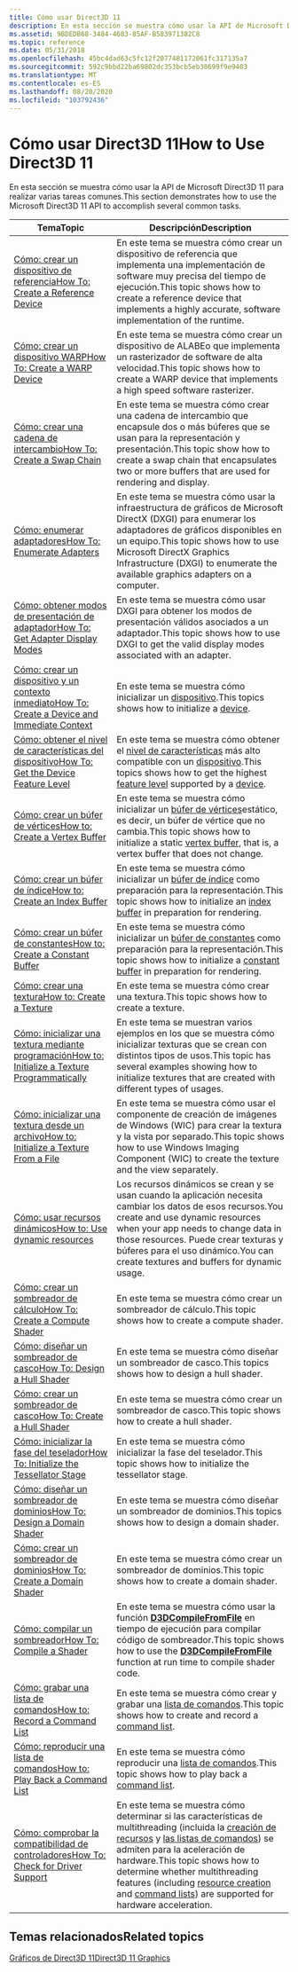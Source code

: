```yaml
---
title: Cómo usar Direct3D 11
description: En esta sección se muestra cómo usar la API de Microsoft Direct3D 11 para realizar varias tareas comunes.
ms.assetid: 9BDEDB68-3484-4683-85AF-B583971382C8
ms.topic: reference
ms.date: 05/31/2018
ms.openlocfilehash: 45bc4dad63c5fc12f2077481172061fc317135a7
ms.sourcegitcommit: 592c9bbd22ba69802dc353bcb5eb30699f9e9403
ms.translationtype: MT
ms.contentlocale: es-ES
ms.lasthandoff: 08/20/2020
ms.locfileid: "103792436"
---
```

# <a name="how-to-use-direct3d-11"></a><span data-ttu-id="92b49-103">Cómo usar Direct3D 11</span><span class="sxs-lookup"><span data-stu-id="92b49-103">How to Use Direct3D 11</span></span>

<span data-ttu-id="92b49-104">En esta sección se muestra cómo usar la API de Microsoft Direct3D 11 para realizar varias tareas comunes.</span><span class="sxs-lookup"><span data-stu-id="92b49-104">This section demonstrates how to use the Microsoft Direct3D 11 API to accomplish several common tasks.</span></span>



| <span data-ttu-id="92b49-105">Tema</span><span class="sxs-lookup"><span data-stu-id="92b49-105">Topic</span></span>                                                                                                                         | <span data-ttu-id="92b49-106">Descripción</span><span class="sxs-lookup"><span data-stu-id="92b49-106">Description</span></span>                                                                                                                                                                                                                                                                                |
|-------------------------------------------------------------------------------------------------------------------------------|--------------------------------------------------------------------------------------------------------------------------------------------------------------------------------------------------------------------------------------------------------------------------------------------|
| [<span data-ttu-id="92b49-107">Cómo: crear un dispositivo de referencia</span><span class="sxs-lookup"><span data-stu-id="92b49-107">How To: Create a Reference Device</span></span>](overviews-direct3d-11-devices-create-ref.md)<br/>                                  | <span data-ttu-id="92b49-108">En este tema se muestra cómo crear un dispositivo de referencia que implementa una implementación de software muy precisa del tiempo de ejecución.</span><span class="sxs-lookup"><span data-stu-id="92b49-108">This topic shows how to create a reference device that implements a highly accurate, software implementation of the runtime.</span></span><br/>                                                                                                                                                    |
| [<span data-ttu-id="92b49-109">Cómo: crear un dispositivo WARP</span><span class="sxs-lookup"><span data-stu-id="92b49-109">How To: Create a WARP Device</span></span>](overviews-direct3d-11-devices-create-warp.md)<br/>                                      | <span data-ttu-id="92b49-110">En este tema se muestra cómo crear un dispositivo de ALABEo que implementa un rasterizador de software de alta velocidad.</span><span class="sxs-lookup"><span data-stu-id="92b49-110">This topic shows how to create a WARP device that implements a high speed software rasterizer.</span></span><br/>                                                                                                                                                                                  |
| [<span data-ttu-id="92b49-111">Cómo: crear una cadena de intercambio</span><span class="sxs-lookup"><span data-stu-id="92b49-111">How To: Create a Swap Chain</span></span>](overviews-direct3d-11-devices-create-swap-chain.md)<br/>                                 | <span data-ttu-id="92b49-112">En este tema se muestra cómo crear una cadena de intercambio que encapsule dos o más búferes que se usan para la representación y presentación.</span><span class="sxs-lookup"><span data-stu-id="92b49-112">This topic show how to create a swap chain that encapsulates two or more buffers that are used for rendering and display.</span></span> <br/>                                                                                                                                                      |
| [<span data-ttu-id="92b49-113">Cómo: enumerar adaptadores</span><span class="sxs-lookup"><span data-stu-id="92b49-113">How To: Enumerate Adapters</span></span>](overviews-direct3d-11-devices-enum.md)<br/>                                               | <span data-ttu-id="92b49-114">En este tema se muestra cómo usar la infraestructura de gráficos de Microsoft DirectX (DXGI) para enumerar los adaptadores de gráficos disponibles en un equipo.</span><span class="sxs-lookup"><span data-stu-id="92b49-114">This topic shows how to use Microsoft DirectX Graphics Infrastructure (DXGI) to enumerate the available graphics adapters on a computer.</span></span><br/>                                                                                                                                        |
| [<span data-ttu-id="92b49-115">Cómo: obtener modos de presentación de adaptador</span><span class="sxs-lookup"><span data-stu-id="92b49-115">How To: Get Adapter Display Modes</span></span>](overviews-direct3d-11-devices-get-adapter-info.md)<br/>                            | <span data-ttu-id="92b49-116">En este tema se muestra cómo usar DXGI para obtener los modos de presentación válidos asociados a un adaptador.</span><span class="sxs-lookup"><span data-stu-id="92b49-116">This topic shows how to use DXGI to get the valid display modes associated with an adapter.</span></span><br/>                                                                                                                                                                                     |
| [<span data-ttu-id="92b49-117">Cómo: crear un dispositivo y un contexto inmediato</span><span class="sxs-lookup"><span data-stu-id="92b49-117">How To: Create a Device and Immediate Context</span></span>](overviews-direct3d-11-devices-initialize.md)<br/>                      | <span data-ttu-id="92b49-118">En este tema se muestra cómo inicializar un [dispositivo](overviews-direct3d-11-devices-intro.md).</span><span class="sxs-lookup"><span data-stu-id="92b49-118">This topics shows how to initialize a [device](overviews-direct3d-11-devices-intro.md).</span></span><br/>                                                                                                                                                                                        |
| [<span data-ttu-id="92b49-119">Cómo: obtener el nivel de características del dispositivo</span><span class="sxs-lookup"><span data-stu-id="92b49-119">How To: Get the Device Feature Level</span></span>](overviews-direct3d-11-devices-downlevel-get.md)<br/>                            | <span data-ttu-id="92b49-120">En este tema se muestra cómo obtener el [nivel de características](overviews-direct3d-11-devices-downlevel-intro.md) más alto compatible con un [dispositivo](overviews-direct3d-11-devices-intro.md).</span><span class="sxs-lookup"><span data-stu-id="92b49-120">This topics shows how to get the highest [feature level](overviews-direct3d-11-devices-downlevel-intro.md) supported by a [device](overviews-direct3d-11-devices-intro.md).</span></span><br/>                                                                                                   |
| [<span data-ttu-id="92b49-121">Cómo: crear un búfer de vértices</span><span class="sxs-lookup"><span data-stu-id="92b49-121">How to: Create a Vertex Buffer</span></span>](overviews-direct3d-11-resources-buffers-vertex-how-to.md)<br/>                        | <span data-ttu-id="92b49-122">En este tema se muestra cómo inicializar un [búfer de vértices](overviews-direct3d-11-resources-buffers-intro.md)estático, es decir, un búfer de vértice que no cambia.</span><span class="sxs-lookup"><span data-stu-id="92b49-122">This topic shows how to initialize a static [vertex buffer](overviews-direct3d-11-resources-buffers-intro.md), that is, a vertex buffer that does not change.</span></span><br/>                                                                                                                  |
| [<span data-ttu-id="92b49-123">Cómo: crear un búfer de índice</span><span class="sxs-lookup"><span data-stu-id="92b49-123">How to: Create an Index Buffer</span></span>](overviews-direct3d-11-resources-buffers-index-how-to.md)<br/>                         | <span data-ttu-id="92b49-124">En este tema se muestra cómo inicializar un [búfer de índice](overviews-direct3d-11-resources-buffers-intro.md) como preparación para la representación.</span><span class="sxs-lookup"><span data-stu-id="92b49-124">This topic shows how to initialize an [index buffer](overviews-direct3d-11-resources-buffers-intro.md) in preparation for rendering.</span></span><br/>                                                                                                                                           |
| [<span data-ttu-id="92b49-125">Cómo: crear un búfer de constantes</span><span class="sxs-lookup"><span data-stu-id="92b49-125">How to: Create a Constant Buffer</span></span>](overviews-direct3d-11-resources-buffers-constant-how-to.md)<br/>                    | <span data-ttu-id="92b49-126">En este tema se muestra cómo inicializar un [búfer de constantes](overviews-direct3d-11-resources-buffers-intro.md) como preparación para la representación.</span><span class="sxs-lookup"><span data-stu-id="92b49-126">This topic shows how to initialize a [constant buffer](overviews-direct3d-11-resources-buffers-intro.md) in preparation for rendering.</span></span><br/>                                                                                                                                         |
| [<span data-ttu-id="92b49-127">Cómo: crear una textura</span><span class="sxs-lookup"><span data-stu-id="92b49-127">How to: Create a Texture</span></span>](overviews-direct3d-11-resources-textures-create.md)<br/>                                    | <span data-ttu-id="92b49-128">En este tema se muestra cómo crear una textura.</span><span class="sxs-lookup"><span data-stu-id="92b49-128">This topic shows how to create a texture.</span></span><br/>                                                                                                                                                                                                                                       |
| [<span data-ttu-id="92b49-129">Cómo: inicializar una textura mediante programación</span><span class="sxs-lookup"><span data-stu-id="92b49-129">How to: Initialize a Texture Programmatically</span></span>](overviews-direct3d-11-resources-textures-how-to-fill-manually.md)<br/> | <span data-ttu-id="92b49-130">En este tema se muestran varios ejemplos en los que se muestra cómo inicializar texturas que se crean con distintos tipos de usos.</span><span class="sxs-lookup"><span data-stu-id="92b49-130">This topic has several examples showing how to initialize textures that are created with different types of usages.</span></span><br/>                                                                                                                                                             |
| [<span data-ttu-id="92b49-131">Cómo: inicializar una textura desde un archivo</span><span class="sxs-lookup"><span data-stu-id="92b49-131">How to: Initialize a Texture From a File</span></span>](overviews-direct3d-11-resources-textures-how-to.md)<br/>                    | <span data-ttu-id="92b49-132">En este tema se muestra cómo usar el componente de creación de imágenes de Windows (WIC) para crear la textura y la vista por separado.</span><span class="sxs-lookup"><span data-stu-id="92b49-132">This topic shows how to use Windows Imaging Component (WIC) to create the texture and the view separately.</span></span><br/>                                                                                                                                                                      |
| [<span data-ttu-id="92b49-133">Cómo: usar recursos dinámicos</span><span class="sxs-lookup"><span data-stu-id="92b49-133">How to: Use dynamic resources</span></span>](how-to--use-dynamic-resources.md)<br/>                                                 | <span data-ttu-id="92b49-134">Los recursos dinámicos se crean y se usan cuando la aplicación necesita cambiar los datos de esos recursos.</span><span class="sxs-lookup"><span data-stu-id="92b49-134">You create and use dynamic resources when your app needs to change data in those resources.</span></span> <span data-ttu-id="92b49-135">Puede crear texturas y búferes para el uso dinámico.</span><span class="sxs-lookup"><span data-stu-id="92b49-135">You can create textures and buffers for dynamic usage.</span></span><br/>                                                                                                                              |
| [<span data-ttu-id="92b49-136">Cómo: crear un sombreador de cálculo</span><span class="sxs-lookup"><span data-stu-id="92b49-136">How To: Create a Compute Shader</span></span>](direct3d-11-advanced-stages-compute-create.md)<br/>                                  | <span data-ttu-id="92b49-137">En este tema se muestra cómo crear un sombreador de cálculo.</span><span class="sxs-lookup"><span data-stu-id="92b49-137">This topic shows how to create a compute shader.</span></span><br/>                                                                                                                                                                                                                                |
| [<span data-ttu-id="92b49-138">Cómo: diseñar un sombreador de casco</span><span class="sxs-lookup"><span data-stu-id="92b49-138">How To: Design a Hull Shader</span></span>](direct3d-11-advanced-stages-hull-shader-design.md)<br/>                                 | <span data-ttu-id="92b49-139">En este tema se muestra cómo diseñar un sombreador de casco.</span><span class="sxs-lookup"><span data-stu-id="92b49-139">This topics shows how to design a hull shader.</span></span><br/>                                                                                                                                                                                                                                  |
| [<span data-ttu-id="92b49-140">Cómo: crear un sombreador de casco</span><span class="sxs-lookup"><span data-stu-id="92b49-140">How To: Create a Hull Shader</span></span>](direct3d-11-advanced-stages-hull-shader-create.md)<br/>                                 | <span data-ttu-id="92b49-141">En este tema se muestra cómo crear un sombreador de casco.</span><span class="sxs-lookup"><span data-stu-id="92b49-141">This topic shows how to create a hull shader.</span></span><br/>                                                                                                                                                                                                                                   |
| [<span data-ttu-id="92b49-142">Cómo: inicializar la fase del teselador</span><span class="sxs-lookup"><span data-stu-id="92b49-142">How To: Initialize the Tessellator Stage</span></span>](direct3d-11-advanced-stages-tessellator-initialize.md)<br/>                 | <span data-ttu-id="92b49-143">En este tema se muestra cómo inicializar la fase del teselador.</span><span class="sxs-lookup"><span data-stu-id="92b49-143">This topic shows how to initialize the tessellator stage.</span></span><br/>                                                                                                                                                                                                                       |
| [<span data-ttu-id="92b49-144">Cómo: diseñar un sombreador de dominios</span><span class="sxs-lookup"><span data-stu-id="92b49-144">How To: Design a Domain Shader</span></span>](direct3d-11-advanced-stages-domain-shader-design.md)<br/>                             | <span data-ttu-id="92b49-145">En este tema se muestra cómo diseñar un sombreador de dominios.</span><span class="sxs-lookup"><span data-stu-id="92b49-145">This topics shows how to design a domain shader.</span></span><br/>                                                                                                                                                                                                                                |
| [<span data-ttu-id="92b49-146">Cómo: crear un sombreador de dominios</span><span class="sxs-lookup"><span data-stu-id="92b49-146">How To: Create a Domain Shader</span></span>](direct3d-11-advanced-stages-domain-shader-create.md)<br/>                             | <span data-ttu-id="92b49-147">En este tema se muestra cómo crear un sombreador de dominios.</span><span class="sxs-lookup"><span data-stu-id="92b49-147">This topic shows how to create a domain shader.</span></span><br/>                                                                                                                                                                                                                                 |
| [<span data-ttu-id="92b49-148">Cómo: compilar un sombreador</span><span class="sxs-lookup"><span data-stu-id="92b49-148">How To: Compile a Shader</span></span>](how-to--compile-a-shader.md)<br/>                                                           | <span data-ttu-id="92b49-149">En este tema se muestra cómo usar la función [**D3DCompileFromFile**](/windows/desktop/direct3dhlsl/d3dcompilefromfile) en tiempo de ejecución para compilar código de sombreador.</span><span class="sxs-lookup"><span data-stu-id="92b49-149">This topic shows how to use the [**D3DCompileFromFile**](/windows/desktop/direct3dhlsl/d3dcompilefromfile) function at run time to compile shader code.</span></span><br/>                                                                                                                                          |
| [<span data-ttu-id="92b49-150">Cómo: grabar una lista de comandos</span><span class="sxs-lookup"><span data-stu-id="92b49-150">How to: Record a Command List</span></span>](overviews-direct3d-11-render-multi-thread-command-list-record.md)<br/>                 | <span data-ttu-id="92b49-151">En este tema se muestra cómo crear y grabar una [lista de comandos](overviews-direct3d-11-render-multi-thread-command-list.md).</span><span class="sxs-lookup"><span data-stu-id="92b49-151">This topic shows how to create and record a [command list](overviews-direct3d-11-render-multi-thread-command-list.md).</span></span><br/>                                                                                                                                                         |
| [<span data-ttu-id="92b49-152">Cómo: reproducir una lista de comandos</span><span class="sxs-lookup"><span data-stu-id="92b49-152">How to: Play Back a Command List</span></span>](overviews-direct3d-11-render-multi-thread-command-list-play.md)<br/>                | <span data-ttu-id="92b49-153">En este tema se muestra cómo reproducir una [lista de comandos](overviews-direct3d-11-render-multi-thread-command-list.md).</span><span class="sxs-lookup"><span data-stu-id="92b49-153">This topic shows how to play back a [command list](overviews-direct3d-11-render-multi-thread-command-list.md).</span></span><br/>                                                                                                                                                                 |
| [<span data-ttu-id="92b49-154">Cómo: comprobar la compatibilidad de controladores</span><span class="sxs-lookup"><span data-stu-id="92b49-154">How To: Check for Driver Support</span></span>](overviews-direct3d-11-render-multi-thread-support.md)<br/>                          | <span data-ttu-id="92b49-155">En este tema se muestra cómo determinar si las características de multithreading (incluida la [creación de recursos](overviews-direct3d-11-render-multi-thread-intro.md) y [las listas de comandos](overviews-direct3d-11-render-multi-thread-command-list.md)) se admiten para la aceleración de hardware.</span><span class="sxs-lookup"><span data-stu-id="92b49-155">This topic shows how to determine whether multithreading features (including [resource creation](overviews-direct3d-11-render-multi-thread-intro.md) and [command lists](overviews-direct3d-11-render-multi-thread-command-list.md)) are supported for hardware acceleration.</span></span><br/> |



 

## <a name="related-topics"></a><span data-ttu-id="92b49-156">Temas relacionados</span><span class="sxs-lookup"><span data-stu-id="92b49-156">Related topics</span></span>

<dl> <dt>

[<span data-ttu-id="92b49-157">Gráficos de Direct3D 11</span><span class="sxs-lookup"><span data-stu-id="92b49-157">Direct3D 11 Graphics</span></span>](atoc-dx-graphics-direct3d-11.md)
</dt> </dl>

 

